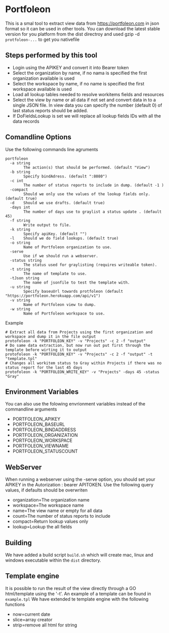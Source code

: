 # Portfoleon
This is a smal tool to extract view data from https://portfoleon.com in json format so it can be used in other tools. 
You can download the latest stable version for you platform from the dist directroy and used gzip -d `protfoleon-...` to
get you nativefile

## Steps performed by this tool
* Login using the APIKEY and convert it into Bearer token
* Select the organization by name, if no nama is specified the first organization available is used
* Select the workspace by name, if no name is specified the first workspace available is used
* Load all lookup tables needed to resolve workitems fields and resources
* Select the view by name or all data if not set and convert data in to a single JSON file. In view data you can specify the number (default 0) of last status reports should be added. 
* If DoFieldsLookup is set we will replace all lookup fields IDs with all the data records

## Comandline Options
Use the following commands line agruments
```
portfoleon
  -a string
    	The action(s) that should be performed. (default "View")
  -b string
    	Specify bindAdress. (default ":8080")
  -c int
    	The number of status reports to include in dump. (default -1 )
  -compact
    	Should we only use the values of the lookup fields only. (default true)
  -d	Should we use drafts. (default true)
  -days int
    	The number of days use to graylist a status update . (default 45)
  -f string
    	Write output to file.
  -k string
    	Specify apiKey. (default "")
  -l	Should we do field lookups. (default true)
  -o string
    	Name of Portfoleon organization to use.
  -serve
    	Use if we should run a webserver.
  -status string
    	The status used for graylisting (requires writeable token).
  -t string
    	The name of template to use.
  -tJson string
    	The name of jsonfile to test the template with.
  -u string
    	Specify baseuUrl towards protfoleon (default "https://portfoleon.herokuapp.com/api/v1")
  -v string
    	Name of Portfoleon view to dump.
  -w string
    	Name of Portfoleon workspace to use.
```

Example
```
# Extract all data from Projects using the first organization and workspace and dump it in the file output 
protofoleon -k "PORTFOLEON_KEY" -v "Projects" -c 2 -f "output" 
# Do same data extraction, but now run out put first through the template before wirting it to output
protofoleon -k "PORTFOLEON_KEY" -v "Projects" -c 2 -f "output" -t "template.tpl" 
# Changes all workitem status to Gray within Projects if there was no status report for the last 45 days
protofoleon -k "PORTFOLEON_WRITE_KEY" -v "Projects" -days 45 -status "Gray"
```

## Environment Variables
You can also use the folowing envrionment variables instead of the commandline arguments
* PORTFOLEON_APIKEY
* PORTFOLEON_BASEURL
* PORTFOLEON_BINDADDRESS
* PORTFOLEON_ORGANIZATION
* PORTFOLEON_WORKSPACE
* PORTFOLEON_VIEWNAME
* PORTFOLEON_STATUSCOUNT

## WebServer
When running a webserver using the -serve option, you should set your APIKEY in the Autorization : bearer APITOKEN. Use the following query values, if defaults should be overwriten
* organization=The organization name
* workspace=The workspace name
* name=The view name or empty for all data
* count=The number of status reports to include
* compact=Return lookup values only
* lookup=Lookup the all fields

## Building
We have added a build script `build.sh` which will create mac, linux and windows executable within the `dist` directory.

## Template engine
It is possible to run the result of the view directly through a GO html/template using the '-t'. An example of a template can be found in `example.tpl`
We have extended te template engine with the following functions
* now=current date
* slice=array creator
* strip=remove all html for string
